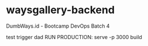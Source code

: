 # waysgallery-backend
DumbWays.id - Bootcamp DevOps Batch 4


test trigger dad
RUN PRODUCTION: serve -p 3000 build
